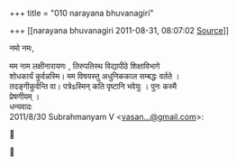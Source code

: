 +++
title = "010 narayana bhuvanagiri"

+++
[[narayana bhuvanagiri	2011-08-31, 08:07:02 [Source](https://groups.google.com/g/bvparishat/c/ealRQEDVFPQ)]]



नमो नमः,

मम नाम लक्षीनारायणः , तिरुपतिस्थ विद्यापीठे शिक्षाविभागे  
शोधकार्यं कुर्वन्नस्मि। मम विषयस्तु अधुनिककाल सम्बद्धः वर्तते ।  
तदङ्गीकुर्वन्ति वा। पत्रेsस्मिन् कति पृष्टानि भवेयुः । पुनः कस्मै  
प्रेषणीयम् ।  
धन्यवादः  
2011/8/30 Subrahmanyam V \<[vasan...@gmail.com]()\>:





